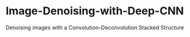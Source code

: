 # Image-Denoising-with-Deep-CNN
Denoising images with a Convolution-Deconvolution Stacked Structure
